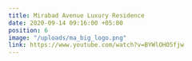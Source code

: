 ```yaml
---
title: Mirabad Avenue Luxury Residence
date: 2020-09-14 09:16:00 +05:00
position: 6
image: "/uploads/ma_big_logo.png"
link: https://www.youtube.com/watch?v=BYWlOHO5fjw
---
```


